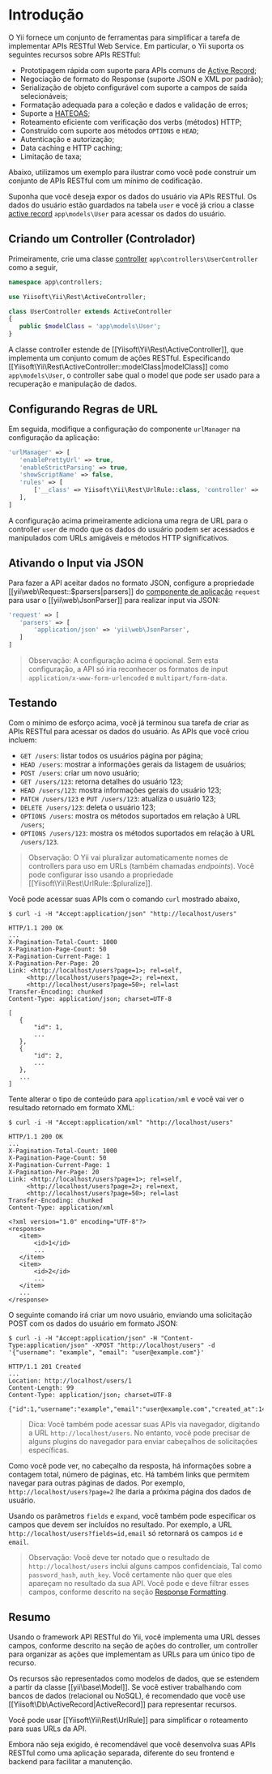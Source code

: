 Introdução
===========

O Yii fornece um conjunto de ferramentas para simplificar a tarefa de implementar APIs RESTful Web Service. Em particular, o Yii suporta os seguintes recursos sobre APIs RESTful:

* Prototipagem rápida com suporte para APIs comuns de [Active Record](db-active-record.md);
* Negociação de formato do Response (suporte JSON e XML por padrão);
* Serialização de objeto configurável com suporte a campos de saída selecionáveis;
* Formatação adequada para a coleção e dados e validação de erros;
* Suporte a [HATEOAS](http://en.wikipedia.org/wiki/HATEOAS);
* Roteamento eficiente com verificação dos verbs (métodos) HTTP;
* Construído com suporte aos métodos `OPTIONS` e `HEAD`;
* Autenticação e autorização;
* Data caching e HTTP caching;
* Limitação de taxa;


Abaixo, utilizamos um exemplo para ilustrar como você pode construir um conjunto de APIs RESTful com um mínimo de codificação.

Suponha que você deseja expor os dados do usuário via APIs RESTful. Os dados do usuário estão guardados na tabela `user` e você já criou a classe [active record](db-active-record.md) `app\models\User` para acessar os dados do usuário.


## Criando um Controller (Controlador) <span id="creating-controller"></span>

Primeiramente, crie uma classe [controller](structure-controllers.md) `app\controllers\UserController` como a seguir,

```php
namespace app\controllers;

use Yiisoft\Yii\Rest\ActiveController;

class UserController extends ActiveController
{
   public $modelClass = 'app\models\User';
}
```

A classe controller estende de [[Yiisoft\Yii\Rest\ActiveController]], que implementa um conjunto comum de ações RESTful. Especificando [[Yiisoft\Yii\Rest\ActiveController::modelClass|modelClass]]
como `app\models\User`, o controller sabe qual o model que pode ser usado para a recuperação e manipulação de dados.


## Configurando Regras de URL <span id="configuring-url-rules"></span>


Em seguida, modifique a configuração do componente `urlManager` na configuração da aplicação:

```php
'urlManager' => [
   'enablePrettyUrl' => true,
   'enableStrictParsing' => true,
   'showScriptName' => false,
   'rules' => [
       ['__class' => Yiisoft\Yii\Rest\UrlRule::class, 'controller' => 'user'],
   ],
]
```

A configuração acima primeiramente adiciona uma regra de URL para o controller `user` de modo que os dados do usuário podem ser acessados e manipulados com URLs amigáveis e métodos HTTP significativos.


## Ativando o Input via JSON <span id="enabling-json-input"></span>

Para fazer a API aceitar dados no formato JSON, configure a propriedade [[yii\web\Request::$parsers|parsers]] do [componente de aplicação](structure-application-components.md) `request` para usar o [[yii\web\JsonParser]] para realizar input via JSON:

```php
'request' => [
   'parsers' => [
       'application/json' => 'yii\web\JsonParser',
   ]
]
```

> Observação: A configuração acima é opcional. Sem esta configuração, a API só iria reconhecer os formatos de input `application/x-www-form-urlencoded` e `multipart/form-data`.


## Testando <span id="trying-it-out"></span>

Com o mínimo de esforço acima, você já terminou sua tarefa de criar as APIs RESTful para acessar os dados do usuário. As APIs que você criou incluem:

* `GET /users`: listar todos os usuários página por página;
* `HEAD /users`: mostrar a informações gerais da listagem de usuários;
* `POST /users`: criar um novo usuário;
* `GET /users/123`: retorna detalhes do usuário 123;
* `HEAD /users/123`: mostra informações gerais do usuário 123;
* `PATCH /users/123` e `PUT /users/123`: atualiza o usuário 123;
* `DELETE /users/123`: deleta o usuário 123;
* `OPTIONS /users`: mostra os métodos suportados em relação à URL `/users`;
* `OPTIONS /users/123`: mostra os métodos suportados em relação à URL `/users/123`.

> Observação: O Yii vai pluralizar automaticamente nomes de controllers para uso em URLs (também chamadas *endpoints*).
> Você pode configurar isso usando a propriedade [[Yiisoft\Yii\Rest\UrlRule::$pluralize]].

Você pode acessar suas APIs com o comando `curl` mostrado abaixo,

```
$ curl -i -H "Accept:application/json" "http://localhost/users"

HTTP/1.1 200 OK
...
X-Pagination-Total-Count: 1000
X-Pagination-Page-Count: 50
X-Pagination-Current-Page: 1
X-Pagination-Per-Page: 20
Link: <http://localhost/users?page=1>; rel=self, 
     <http://localhost/users?page=2>; rel=next, 
     <http://localhost/users?page=50>; rel=last
Transfer-Encoding: chunked
Content-Type: application/json; charset=UTF-8

[
   {
       "id": 1,
       ...
   },
   {
       "id": 2,
       ...
   },
   ...
]
```

Tente alterar o tipo de conteúdo para `application/xml` e você vai ver o resultado retornado em formato XML:

```
$ curl -i -H "Accept:application/xml" "http://localhost/users"

HTTP/1.1 200 OK
...
X-Pagination-Total-Count: 1000
X-Pagination-Page-Count: 50
X-Pagination-Current-Page: 1
X-Pagination-Per-Page: 20
Link: <http://localhost/users?page=1>; rel=self, 
     <http://localhost/users?page=2>; rel=next, 
     <http://localhost/users?page=50>; rel=last
Transfer-Encoding: chunked
Content-Type: application/xml

<?xml version="1.0" encoding="UTF-8"?>
<response>
   <item>
       <id>1</id>
       ...
   </item>
   <item>
       <id>2</id>
       ...
   </item>
   ...
</response>
```

O seguinte comando irá criar um novo usuário, enviando uma solicitação POST com os dados do usuário em formato JSON:

```
$ curl -i -H "Accept:application/json" -H "Content-Type:application/json" -XPOST "http://localhost/users" -d '{"username": "example", "email": "user@example.com"}'

HTTP/1.1 201 Created
...
Location: http://localhost/users/1
Content-Length: 99
Content-Type: application/json; charset=UTF-8

{"id":1,"username":"example","email":"user@example.com","created_at":1414674789,"updated_at":1414674789}
```

> Dica: Você também pode acessar suas APIs via navegador, digitando a URL `http://localhost/users`. No entanto, você pode precisar de alguns plugins do navegador para enviar cabeçalhos de solicitações específicas.

Como você pode ver, no cabeçalho da resposta, há informações sobre a contagem total, número de páginas, etc. Há também links que permitem navegar para outras páginas de dados. Por exemplo, `http://localhost/users?page=2` lhe daria a próxima página dos dados de usuário.

Usando os parâmetros `fields` e `expand`, você também pode especificar os campos que devem ser incluídos no resultado. Por exemplo, a URL `http://localhost/users?fields=id,email` só retornará os campos `id` e `email`.


> Observação: Você deve ter notado que o resultado de `http://localhost/users` 
> inclui alguns campos confidenciais,
> Tal como `password_hash`, `auth_key`. Você certamente não quer que 
> eles apareçam no resultado da sua API.
> Você pode e deve filtrar esses campos, conforme descrito na seção 
> [Response Formatting](rest-response-formatting.md).


## Resumo <span id="summary"></span>

Usando o framework API RESTful do Yii, você implementa uma URL desses campos, conforme descrito na seção de ações do controller, um controller para organizar as ações que implementam as URLs para um único tipo de recurso.

Os recursos são representados como modelos de dados, que se estendem a partir da classe [[yii\base\Model]]. Se você estiver trabalhando com bancos de dados (relacional ou NoSQL), é recomendado que você use [[Yiisoft\Db\ActiveRecord|ActiveRecord]] para representar recursos.

Você pode usar [[Yiisoft\Yii\Rest\UrlRule]] para simplificar o roteamento para suas URLs da API.


Embora não seja exigido, é recomendável que você desenvolva suas APIs RESTful  como uma aplicação separada, diferente do seu frontend e backend para facilitar a manutenção.

